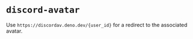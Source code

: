 # `discord-avatar`

Use `https://discordav.deno.dev/{user_id}` for a redirect to the associated avatar.
